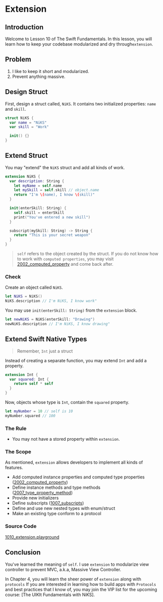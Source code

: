 # Extension
## Introduction
Welcome to Lesson 10 of The Swift Fundamentals. In this lesson, you will learn how to keep your codebase modularized and dry through`extension`.

## Problem
1. I like to keep it short and modularized.
2. Prevent anything massive.

## Design Struct
First, design a struct called, `NiKS`. It contains two initialized properties: `name` and `skill`.

```swift
struct NiKS {
  var name = "NiKS"
  var skill = "Work"

  init() {}
}
```

## Extend Struct
You may "extend" the `NiKS` struct and add all kinds of work.

```swift
extension NiKS {
  var description: String {
    let myName = self.name
    let mySkill = self.skill // object.name
    return "I'm \(name), I know \(skill)"
  }

  init(enterSkill: String) {
    self.skill = enterSkill
    print("You've entered a new skill")
  }

  subscript(mySkill: String) -> String {
    return "This is your secret weapon"
  }
}
```
> `self` refers to the object created by the struct. If you do not know how to work with `computed properties`, you may visit [2002_computed_property] and come back after.

[2002_computed_property]: /course/object-oriented-swift/computed-property.md

### Check
Create an object called `NiKS`.

```swift
let NiKS = NiKS()
NiKS.description // I'm NiKS, I know work"
```

You may use `init(enterSkill: String)` from the `extension` block.

```swift
let newNiKS = NiKS(enterSkill: "Drawing")
newNiKS.description // I'm NiKS, I know drawing"
```

## Extend Swift Native Types
> Remember, `Int` just a struct


Instead of creating a separate function, you may extend `Int` and add a property.

```swift
extension Int {
  var squared: Int {
    return self * self
  }
}
```

Now, objects whose type is `Int`, contain the `squared` property.

```swift
let myNumber = 10 // self is 10
myNumber.squared // 100
```

### The Rule
 - You may not have a stored property within `extension`.


### The Scope
As mentioned, `extension` allows developers to implement all kinds of features.

 - Add computed instance properties and computed type properties ([2002_computed_property])
 - Define instance methods and type methods ([2007_type_property_method])
 - Provide new initializers
 - Define subscripts ([1007_subscripts])
 - Define and use new nested types with enum/struct
 - Make an existing type conform to a protocol


[1007_subscripts]: /course/swift-fundamentals/subscripts.md
[2002_computed_property]: /course/object-oriented-swift/computed-property.md
[2007_type_property_method]: /course/object-oriented-swift/type-property-method.md


### Source Code
[1010_extension.playground](https://www.dropbox.com/sh/dq1288vcb77fzk6/AADgJhq0idPwIFTOTbysAxW7a?dl=0)

## Conclusion
You've learned the meaning of `self`.  I use `extension` to modularize view controller to prevent MVC, a.k.a, Massive View Controller.

In Chapter 4, you will learn the sheer power of `extension` along with `protocols` If you are interested in learning how to build apps with `Protocols` and best practices that I know of, you may join the VIP list for the upcoming course: [The UIKIt Fundamentals with NiKS].
